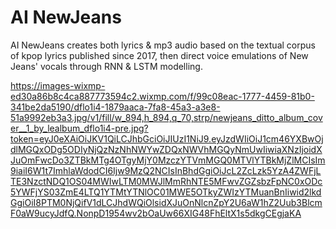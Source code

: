 # AI NewJeans

AI NewJeans creates both lyrics & mp3 audio based on the textual corpus of kpop lyrics published since 2017, then direct voice emulations of New Jeans' vocals through RNN & LSTM modelling. 

https://images-wixmp-ed30a86b8c4ca887773594c2.wixmp.com/f/99c08eac-1777-4459-81b0-341be2da5190/dflo1i4-1879aaca-7fa8-45a3-a3e8-51a9992eb3a3.jpg/v1/fill/w_894,h_894,q_70,strp/newjeans_ditto_album_cover__1_by_lealbum_dflo1i4-pre.jpg?token=eyJ0eXAiOiJKV1QiLCJhbGciOiJIUzI1NiJ9.eyJzdWIiOiJ1cm46YXBwOjdlMGQxODg5ODIyNjQzNzNhNWYwZDQxNWVhMGQyNmUwIiwiaXNzIjoidXJuOmFwcDo3ZTBkMTg4OTgyMjY0MzczYTVmMGQ0MTVlYTBkMjZlMCIsIm9iaiI6W1t7ImhlaWdodCI6Ijw9MzQ2NCIsInBhdGgiOiJcL2ZcLzk5YzA4ZWFjLTE3NzctNDQ1OS04MWIwLTM0MWJlMmRhNTE5MFwvZGZsbzFpNC0xODc5YWFjYS03ZmE4LTQ1YTMtYTNlOC01MWE5OTkyZWIzYTMuanBnIiwid2lkdGgiOiI8PTM0NjQifV1dLCJhdWQiOlsidXJuOnNlcnZpY2U6aW1hZ2Uub3BlcmF0aW9ucyJdfQ.NonpD1954wv2bOaUw66XIG48FhEltX1s5dkgCEgjaKA
